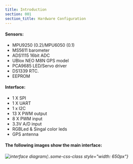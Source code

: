 ```yaml
---
title: Introduction
section: 001
section_title: Hardware Configuration
---
```


#### **Sensors:**

   * MPU9250 (0.2)/MPU6050 (0.1)
   * MS5611 barometer
   * ADS1115 16bit ADC
   * UBlox NEO M8N GPS model
   * PCA9685 LED/Servo driver
   * DS1339 RTC.
   * EEPROM

#### **Interface:**

   * 1 X SPI
   * 1 X UART
   * 1 x I2C
   * 13 X PWM output
   * 8 X PWM input
   * 3.3V A/D input
   * RGBLed & Singal color leds
   * GPS antenna


#### **The following images show the main interface:**

######   ![interface diagram](./interface.png){:.some-css-class style="width: 650px"}
